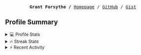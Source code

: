 <p><pre align="center"><strong>Grant Forsythe /</strong> <a href="https://www.grantwforsythe.com/">Homepage</a> / <a href="https://github.com/grantwforsythe">GitHub</a> / <a href="https://gist.github.com/grantwforsythe">Gist</a></pre></p>
 
<h2 align="left">Profile Summary</h2>
<details>
    <summary>💻 Profile Stats</summary>
    <div align="center">
        <img alt="GitHub stats" src="https://github-readme-stats.vercel.app/api?username=grantwforsythe&count_private=true&show_icons=true&hide=stars&border_radius=7&include_all_commits=true&hide_rank=true&custom_title=Grant%27s%20GitHub%20Stats">
        <img alt="Top languages" src="https://github-readme-stats.vercel.app/api/top-langs/?username=grantwforsythe&hide=jupyter+notebook,vim+script&layout=compact&langs_count=6">
    </div>
    <p style="font-size: 11px;" align="center">
        <strong>Note:</strong> Top languages is only a metric of the languages my public code consists of and doesn't reflect experience or skill level.
    </p>
</details>

<details>
    <summary>🔥 Streak Stats</summary>
        <div align="center">
            <img alt="Streak stats" src="https://github-readme-streak-stats.herokuapp.com/?user=grantwforsythe">
        </div>
</details>

 <details>
    <summary>⚡ Recent Activity</summary>
    
  <!--START_SECTION:activity-->
1. ❌ Closed PR [#3546](https://github.com/toolkit-for-ynab/toolkit-for-ynab/pull/3546) in [toolkit-for-ynab/toolkit-for-ynab](https://github.com/toolkit-for-ynab/toolkit-for-ynab)
2. 🗣 Commented on [#1092](https://github.com/lewis6991/gitsigns.nvim/issues/1092#issuecomment-2582722137) in [lewis6991/gitsigns.nvim](https://github.com/lewis6991/gitsigns.nvim)
3. 🗣 Commented on [#1445](https://github.com/swimlane/ngx-datatable/issues/1445#issuecomment-2575350244) in [swimlane/ngx-datatable](https://github.com/swimlane/ngx-datatable)
4. 🗣 Commented on [#1085](https://github.com/swimlane/ngx-datatable/issues/1085#issuecomment-2575344199) in [swimlane/ngx-datatable](https://github.com/swimlane/ngx-datatable)
5. 💪 Opened PR [#49](https://github.com/jellyfin/.github/pull/49) in [jellyfin/.github](https://github.com/jellyfin/.github)
  <!--END_SECTION:activity-->
    
 </details>
